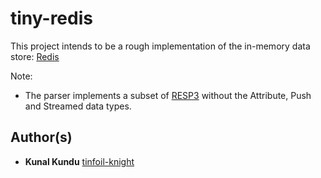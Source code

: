 # tiny-redis

This project intends to be a rough implementation of the in-memory data store: [Redis](https://redis.io/)

Note:
- The parser implements a subset of [RESP3](https://github.com/antirez/RESP3/blob/master/spec.md) without the Attribute, Push and Streamed data types.

## Author(s)

* **Kunal Kundu**  [tinfoil-knight](https://github.com/tinfoil-knight)

